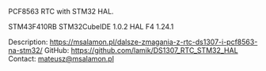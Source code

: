 PCF8563 RTC with STM32 HAL. 

STM43F410RB
STM32CubeIDE 1.0.2
HAL F4 1.24.1

Description: https://msalamon.pl/dalsze-zmagania-z-rtc-ds1307-i-pcf8563-na-stm32/
GitHub: https://github.com/lamik/DS1307_RTC_STM32_HAL
Contact: mateusz@msalamon.pl